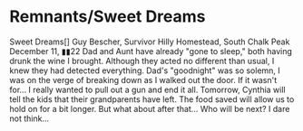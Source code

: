 # Remnants/Sweet Dreams

Sweet Dreams[]
Guy Bescher, Survivor
Hilly Homestead, South Chalk Peak
December 11, ▮▮22
Dad and Aunt have already "gone to sleep," both having drunk the wine I brought. Although they acted no different than usual, I knew they had detected everything. Dad's "goodnight" was so solemn, I was on the verge of breaking down as I walked out the door. If it wasn't for... I really wanted to pull out a gun and end it all.
Tomorrow, Cynthia will tell the kids that their grandparents have left. The food saved will allow us to hold on for a bit longer. But what about after that... Who will be next? I dare not think...
